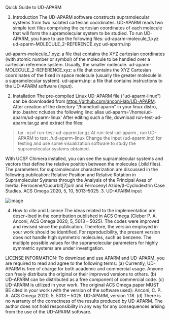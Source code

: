 Quick Guide to UD-APARM

1.	Introduction
The UD-APARM software constructs supramolecular systems from two isolated cartesian coordinates. 
UD-APARM reads two simple text files comprising the cartesian coordinates of each molecule that will form the supramolecular system to be studied. 
To run UD-APARM, you have to use the following files:
ud-aparm-molecule_1.xyz 
ud-aparm-MOLECULE_2-REFERENCE.xyz
ud-aparm.inp

ud-aparm-molecule_1.xyz: a file that contains the XYZ cartesian coordinates (with atomic number or symbol) of the molecule to be handled over a cartesian reference system. Usually, the smaller molecule. 
ud-aparm-MOLECULE_2-REFERENCE.xyz: a file that contains the XYZ Cartesian coordinates of the fixed in space molecule (usually the greater molecule in a supramolecular system).
ud-aparm.inp: a file that contains instructions to the UD-APARM software (input).

2.	Installation
The pre-compiled Linux UD-APARM file ("ud-aparm-linux") can be downloaded from https://github.com/anconi-lab/UD-APARM. 
After creation of the directory "/home/ud-aparm" in your linux distro, into .bashrc ncludes the following line:
alias ud-aparm='/home/ud-aparm/ud-aparm-linux'
After editing such a file, download run-test-ud-aparm.tar.gz and extract the files: 
>tar  -xzvf run-test-ud-aparm.tar.gz
At run-test-ud-aparm , run UD-APARM to test
>./ud-aparm-linux
Change the input (ud-aparm.inp) for testing and use some visualization software to study the supramolecular systems obtained. 

With UCSF Chimera installed, you can see the supramolecular systems and vectors that define the relative position between the molecules (.bild files). 
The parameters for supramolecular characterization are discussed in the following publication:
Relative Position and Relative Rotation in Supramolecular Systems through the Analysis of the Principal Axes of Inertia: Ferrocene/Cucurbit[7]uril and Ferrocenyl Azide/β-Cyclodextrin Case Studies. ACS Omega 2020, 5, 10, 5013–5025. 
3.	UD-APARM input
 
 
![image](https://user-images.githubusercontent.com/86429259/206524981-a87520c7-b431-4de3-b05e-3c07ab0f8b42.png)

4.	How to cite and License
The ideas related to the implementation are descr¬ibed in the contribution published in ACS Omega (Cleber P. A. Anconi, ACS Omega 2020, 5, 5013 – 5025). The codes were improved and revised since the publication. Therefore, the version employed in your work should be identified. For reproducibility, the present version does not handle high symmetric molecules, such as benzene. The multiple possible values for the supramolecular parameters for highly symmetric systems are under investigation. 

LICENSE INFORMATION: To download and use APARM and UD-APARM, you are required to read and agree to the following terms:
(a) Currently, UD-APARM is free of charge for both academic and commercial usage. Anyone can freely distribute the original or their improved versions to others.
(b) UD-APARM can be distributed as a free component of commercial code. 
(c) UD-APARM is utilized in your work. The original ACS Omega paper MUST BE cited in your work (with the version of the software used): 
Anconi, C. P. A.  ACS Omega 2020, 5, 5013 – 5025. UD-APARM, version 1.18. 
(d) There is no warranty of the correctness of the results produced by UD-APARM. The author does not hold responsibility in any way for any consequences arising from the use of the UD-APARM software.

